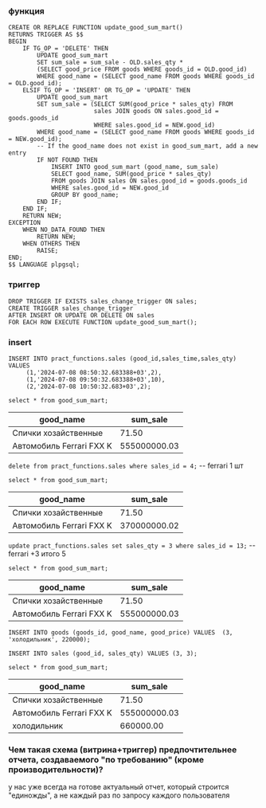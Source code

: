 ### функция

```
CREATE OR REPLACE FUNCTION update_good_sum_mart()
RETURNS TRIGGER AS $$
BEGIN
    IF TG_OP = 'DELETE' THEN
        UPDATE good_sum_mart
        SET sum_sale = sum_sale - OLD.sales_qty * 
        (SELECT good_price FROM goods WHERE goods_id = OLD.good_id)
        WHERE good_name = (SELECT good_name FROM goods WHERE goods_id = OLD.good_id);
    ELSIF TG_OP = 'INSERT' OR TG_OP = 'UPDATE' THEN
        UPDATE good_sum_mart
        SET sum_sale = (SELECT SUM(good_price * sales_qty) FROM 
                        sales JOIN goods ON sales.good_id = goods.goods_id 
                        WHERE sales.good_id = NEW.good_id)
        WHERE good_name = (SELECT good_name FROM goods WHERE goods_id = NEW.good_id);
        -- If the good_name does not exist in good_sum_mart, add a new entry
        IF NOT FOUND THEN
            INSERT INTO good_sum_mart (good_name, sum_sale)
            SELECT good_name, SUM(good_price * sales_qty) 
            FROM goods JOIN sales ON sales.good_id = goods.goods_id 
            WHERE sales.good_id = NEW.good_id
            GROUP BY good_name;
        END IF;
    END IF;    
    RETURN NEW;
EXCEPTION
    WHEN NO_DATA_FOUND THEN
        RETURN NEW;
    WHEN OTHERS THEN
        RAISE;
END;
$$ LANGUAGE plpgsql;
```

### триггер
```
DROP TRIGGER IF EXISTS sales_change_trigger ON sales;
CREATE TRIGGER sales_change_trigger
AFTER INSERT OR UPDATE OR DELETE ON sales
FOR EACH ROW EXECUTE FUNCTION update_good_sum_mart();

```


### insert
```
INSERT INTO pract_functions.sales (good_id,sales_time,sales_qty) VALUES
	 (1,'2024-07-08 08:50:32.683388+03',2),
	 (1,'2024-07-08 09:50:32.683388+03',10),
	 (2,'2024-07-08 10:50:32.683+03',2);
```

`select * from good_sum_mart;`

|good_name|sum_sale|
|---------|--------|
|Спички хозайственные|71.50|
|Автомобиль Ferrari FXX K|555000000.03|



`delete from pract_functions.sales where sales_id = 4;` -- ferrari 1 шт

`select * from good_sum_mart;`

|good_name|sum_sale|
|---------|--------|
|Спички хозайственные|71.50|
|Автомобиль Ferrari FXX K|370000000.02|


`update pract_functions.sales set sales_qty = 3 where sales_id = 13;` -- ferrari +3 итого 5 


`select * from good_sum_mart;`

|good_name|sum_sale|
|---------|--------|
|Спички хозайственные|71.50|
|Автомобиль Ferrari FXX K|555000000.03|



`INSERT INTO goods (goods_id, good_name, good_price)
VALUES 	(3, 'холодильник', 220000);`


`INSERT INTO sales (good_id, sales_qty) VALUES (3, 3);`



`select * from good_sum_mart;`

|good_name|sum_sale|
|---------|--------|
|Спички хозайственные|71.50|
|Автомобиль Ferrari FXX K|555000000.03|
|холодильник|660000.00|



### Чем такая схема (витрина+триггер) предпочтительнее отчета, создаваемого "по требованию" (кроме производительности)?
у нас уже всегда на готове актуальный отчет, который строится "единожды", а не каждый раз по запросу каждого пользователя
 
